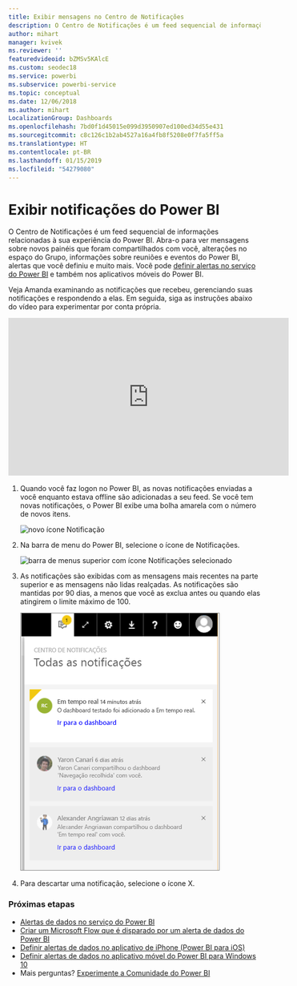 ```yaml
---
title: Exibir mensagens no Centro de Notificações
description: O Centro de Notificações é um feed sequencial de informações relacionadas à sua experiência do Power BI.
author: mihart
manager: kvivek
ms.reviewer: ''
featuredvideoid: bZMSv5KAlcE
ms.custom: seodec18
ms.service: powerbi
ms.subservice: powerbi-service
ms.topic: conceptual
ms.date: 12/06/2018
ms.author: mihart
LocalizationGroup: Dashboards
ms.openlocfilehash: 7bd0f1d45015e099d3950907ed100ed34d55e431
ms.sourcegitcommit: c8c126c1b2ab4527a16a4fb8f5208e0f7fa5ff5a
ms.translationtype: HT
ms.contentlocale: pt-BR
ms.lasthandoff: 01/15/2019
ms.locfileid: "54279080"
---
```

# <a name="view-power-bi-notifications"></a>Exibir notificações do Power BI
O Centro de Notificações é um feed sequencial de informações relacionadas à sua experiência do Power BI. Abra-o para ver mensagens sobre novos painéis que foram compartilhados com você, alterações no espaço do Grupo, informações sobre reuniões e eventos do Power BI, alertas que você definiu e muito mais. Você pode [definir alertas no serviço do Power BI](../service-set-data-alerts.md) e também nos aplicativos móveis do Power BI.

Veja Amanda examinando as notificações que recebeu, gerenciando suas notificações e respondendo a elas. Em seguida, siga as instruções abaixo do vídeo para experimentar por conta própria.

<iframe width="560" height="315" src="https://www.youtube.com/embed/bZMSv5KAlcE" frameborder="0" allowfullscreen></iframe>


1. Quando você faz logon no Power BI, as novas notificações enviadas a você enquanto estava offline são adicionadas a seu feed. Se você tem novas notificações, o Power BI exibe uma bolha amarela com o número de novos itens.
   
   ![novo ícone Notificação](./media/end-user-notification-center/power-bi-new-notification.png)
2. Na barra de menu do Power BI, selecione o ícone de Notificações.
   
   ![barra de menus superior com ícone Notificações selecionado](./media/end-user-notification-center/power-bi-notifications-icon.png)
3. As notificações são exibidas com as mensagens mais recentes na parte superior e as mensagens não lidas realçadas. As notificações são mantidas por 90 dias, a menos que você as exclua antes ou quando elas atingirem o limite máximo de 100.
   
   ![Centro de Notificações](./media/end-user-notification-center/power-bi-notifications.png)
4. Para descartar uma notificação, selecione o ícone X.

### <a name="next-steps"></a>Próximas etapas
* [Alertas de dados no serviço do Power BI](../service-set-data-alerts.md)
* [Criar um Microsoft Flow que é disparado por um alerta de dados do Power BI](../service-flow-integration.md)
* [Definir alertas de dados no aplicativo de iPhone (Power BI para iOS)](mobile/mobile-set-data-alerts-in-the-mobile-apps.md)
* [Definir alertas de dados no aplicativo móvel do Power BI para Windows 10](mobile/mobile-set-data-alerts-in-the-mobile-apps.md)
* Mais perguntas? [Experimente a Comunidade do Power BI](http://community.powerbi.com/)

